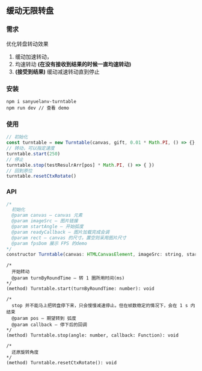 ## 缓动无限转盘

### 需求
优化转盘转动效果
1. 缓动加速转动，
2. 均速转动 **(在没有接收到结果的时候一直均速转动)**
3. **(接受到结果)** 缓动减速转动直到停止

### 安装 
```
npm i sanyuelanv-turntable
npm run dev // 查看 demo 
```

### 使用

```javascript
// 初始化
const turntable = new Turntable(canvas, gift, 0.01 * Math.PI, () => {}, { width: 400, height: 400 }, null)
// 转动，可以指定速度
turntable.start(250)
// 停止
turntable.stop(testResulrArr[pos] * Math.PI, () => { })
// 回到原位
turntable.resetCtxRotate()
```

### API
```javaScript
/*
  初始化
  @param canvas — canvas 元素
  @param imageSrc — 图片链接
  @param startAngle — 开始弧度
  @param readyCallback — 图片加载完成会调
  @param rect — canvas 的尺寸。置空则采用图片尺寸
  @param fpsDom 展示 FPS 的demo
*/
constructor Turntable(canvas: HTMLCanvasElement, imageSrc: string, startAngle: number, readyCallback: Function, rect: Rect, isDev: boolean): Turntable
```
```
/*
  开始转动
  @param turnByRoundTime — 转 1 圈所用时间(ms)
*/
(method) Turntable.start(turnByRoundTime: number): void
```
```
/*
  stop 并不能马上把转盘停下来，只会慢慢减速停止。但在帧数稳定的情况下，会在 1 s 内结束
  @param pos — 期望转到 弧度
  @param callback — 停下后的回调
*/
(method) Turntable.stop(angle: number, callback: Function): void
```
```
/*
  还原旋转角度
*/
(method) Turntable.resetCtxRotate(): void
```
  